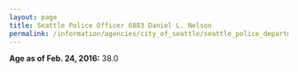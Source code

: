 ```yaml
---
layout: page
title: Seattle Police Officer 6883 Daniel L. Nelson
permalink: /information/agencies/city_of_seattle/seattle_police_department/copbook/6883/
---
```


**Age as of Feb. 24, 2016:** 38.0
